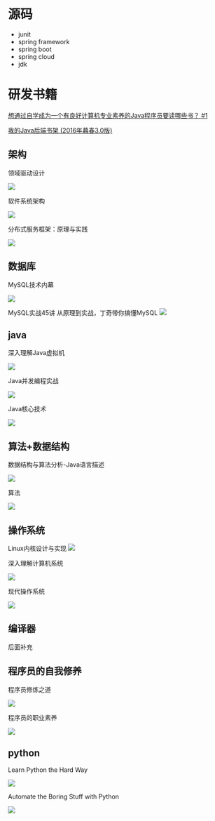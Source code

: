 # 源码
* junit
* spring framework
* spring boot
* spring cloud
* jdk

# 研发书籍

[想通过自学成为一个有良好计算机专业素养的Java程序员要读哪些书？ #1](https://github.com/codefollower/My-Blog/issues/1)

[我的Java后端书架 (2016年暮春3.0版)](http://calvin1978.blogcn.com/articles/javabookshelf.html)

## 架构
领域驱动设计

![](https://img1.doubanio.com/view/subject/l/public/s2336739.jpg)


软件系统架构

![](https://img1.doubanio.com/view/subject/l/public/s27190968.jpg)


分布式服务框架：原理与实践

![](https://img3.doubanio.com/view/subject/l/public/s28378000.jpg)


## 数据库

MySQL技术内幕

![](https://img1.doubanio.com/view/subject/l/public/s4549797.jpg)

MySQL实战45讲
从原理到实战，丁奇带你搞懂MySQL
![](https://user-images.githubusercontent.com/2216435/66402489-82bbbd80-ea17-11e9-8e3b-9666a5132623.jpg)

## java
深入理解Java虚拟机

![](https://img3.doubanio.com/view/subject/l/public/s27458236.jpg)

Java并发编程实战

![](https://img3.doubanio.com/view/subject/l/public/s7663093.jpg)

Java核心技术

![](https://img3.doubanio.com/view/subject/l/public/s29063065.jpg)

## 算法+数据结构
数据结构与算法分析-Java语言描述

![](https://img3.doubanio.com/view/subject/l/public/s29130656.jpg)

算法

![](https://img1.doubanio.com/view/subject/l/public/s8938479.jpg)

## 操作系统
Linux内核设计与实现
![](https://img1.doubanio.com/view/subject/l/public/s6387169.jpg)

深入理解计算机系统

![](https://img1.doubanio.com/view/subject/l/public/s29195878.jpg)

现代操作系统

![](https://img3.doubanio.com/view/subject/l/public/s29633301.jpg)

## 编译器
后面补充

## 程序员的自我修养
程序员修炼之道

![](https://img3.doubanio.com/view/subject/l/public/s3957204.jpg)

程序员的职业素养

![](https://img3.doubanio.com/view/subject/l/public/s11194203.jpg)

## python
Learn Python the Hard Way

![](https://img3.doubanio.com/view/subject/l/public/s28015604.jpg)

Automate the Boring Stuff with Python

![](https://img1.doubanio.com/view/subject/l/public/s27967089.jpg)




